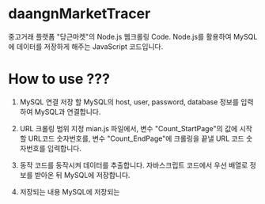 # daangnMarketTracer

중고거래 플랫폼 "당근마켓"의 Node.js 웹크롤링 Code.
Node.js를 활용하여 MySQL에 데이터를 저장하게 해주는 JavaScript 코드입니다.


# How to use ???
1. MySQL 연결
저장 할 MySQL의 host, user, password, database 정보를 입력하여 MySQL과 연결합니다.

2. URL 크롤링 범위 지정
mian.js 파일에서,
변수 "Count_StartPage"의 값에 시작할 URL코드 숫자번호를,
변수 "Count_EndPage"에 크롤링을 끝낼 URL 코드 숫자번호를 입력합니다.

3. 동작
코드를 동작시켜 데이터를 추출합니다.
자바스크립트 코드에서 우선 배열로 정보를 받아온 뒤 MySQL에 저장합니다.

4. 저장되는 내용
MySQL에 저장되는 

